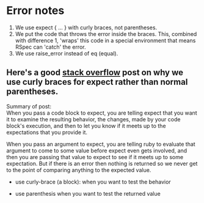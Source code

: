 # Error notes

1. We use expect { ... } with curly braces, not parentheses.
2. We put the code that throws the error inside the braces. This, combined with difference 1, 'wraps' this code in a special environment that means RSpec can 'catch' the error.
3. We use raise_error instead of eq (equal).

Here's a good [stack overflow](https://stackoverflow.com/questions/21567838/when-to-use-curly-braces-vs-parenthesis-in-expect-rspec-method) post on why we use curly braces for expect rather than normal parentheses. 
---
Summary of post:         
When you pass a code block to expect, you are telling expect that you want it to examine the resulting behavior, the changes, made by your code block's execution, and then to let you know if it meets up to the expectations that you provide it.

When you pass an argument to expect, you are telling ruby to evaluate that argument to come to some value before expect even gets involved, and then you are passing that value to expect to see if it meets up to some expectation. But if there is an error then nothing is returned so we never get to the point of comparing anything to the expected value.

* use curly-brace (a block): when you want to test the behavior

* use parenthesis when you want to test the returned value
